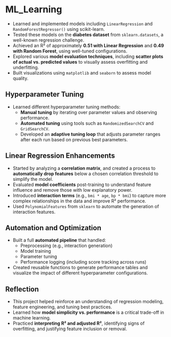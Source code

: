 # ML_Learning

- Learned and implemented models including `LinearRegression` and `RandomForestRegressor()` using scikit-learn.
- Tested these models on the **diabetes dataset** from `sklearn.datasets`, a well-known regression challenge.
- Achieved an R² of approximately **0.51 with Linear Regression** and **0.49 with Random Forest**, using well-tuned configurations.
- Explored various **model evaluation techniques**, including **scatter plots of actual vs. predicted values** to visually assess overfitting and underfitting.
- Built visualizations using `matplotlib` and `seaborn` to assess model quality.
  
## Hyperparameter Tuning
- Learned different hyperparameter tuning methods:
  - **Manual tuning** by iterating over parameter values and observing performance.
  - **Automated tuning** using tools such as `RandomizedSearchCV` and `GridSearchCV`.
  - Developed an **adaptive tuning loop** that adjusts parameter ranges after each run based on previous best parameters.

## Linear Regression Enhancements
- Started by analyzing a **correlation matrix**, and created a process to **automatically drop features** below a chosen correlation threshold to simplify the model.
- Evaluated **model coefficients** post-training to understand feature influence and remove those with low explanatory power.
- Introduced **interaction terms** (e.g., `bmi * age`, `bp * bmi`) to capture more complex relationships in the data and improve R² performance.
- Used `PolynomialFeatures` from `sklearn` to automate the generation of interaction features.

## Automation and Optimization
- Built a full **automated pipeline** that handled:
  - Preprocessing (e.g., interaction generation)
  - Model training
  - Parameter tuning
  - Performance logging (including score tracking across runs)
- Created reusable functions to generate performance tables and visualize the impact of different hyperparameter configurations.

## Reflection
- This project helped reinforce an understanding of regression modeling, feature engineering, and tuning best practices.
- Learned how **model simplicity vs. performance** is a critical trade-off in machine learning.
- Practiced **interpreting R² and adjusted R²**, identifying signs of overfitting, and justifying feature inclusion or removal.

